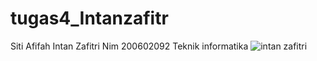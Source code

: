 # tugas4_Intanzafitr
Siti Afifah Intan Zafitri
Nim 200602092
Teknik informatika
![intan zafitri](https://user-images.githubusercontent.com/95606281/147388754-777b5d20-c97c-4ca7-ad76-6c73c5c4a8e3.gif)
